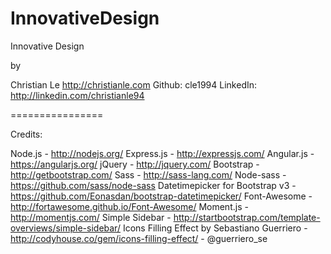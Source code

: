 InnovativeDesign
================

Innovative Design

by

Christian Le
http://christianle.com
Github: cle1994
LinkedIn: http://linkedin.com/christianle94

================

Credits:

Node.js - http://nodejs.org/
Express.js - http://expressjs.com/
Angular.js - https://angularjs.org/
jQuery - http://jquery.com/
Bootstrap - http://getbootstrap.com/
Sass - http://sass-lang.com/
Node-sass - https://github.com/sass/node-sass
Datetimepicker for Bootstrap v3 -  https://github.com/Eonasdan/bootstrap-datetimepicker/
Font-Awesome - http://fortawesome.github.io/Font-Awesome/
Moment.js - http://momentjs.com/
Simple Sidebar - http://startbootstrap.com/template-overviews/simple-sidebar/
Icons Filling Effect by Sebastiano Guerriero - http://codyhouse.co/gem/icons-filling-effect/ - @guerriero_se
